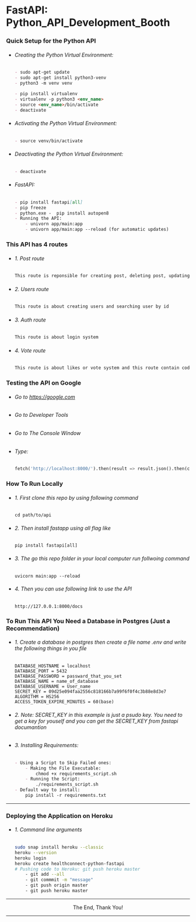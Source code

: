 # FastAPI: Python_API_Development_Booth

### Quick Setup for the Python API

- ###### Creating the Python Virtual Environment:
    ```markdown
    - sudo apt-get update
    - sudo apt-get install python3-venv
    - python3 -m venv venv

    - pip install virtualenv
    - virtualenv -p python3 <env_name>
    - source <env_name>/bin/activate
    - deactivate
    ```

- ###### Activating the Python Virtual Environment:
    ```markdown
    - source venv/bin/activate
    ```

- ###### Deactivating the Python Virtual Environment:
    ```markdown
    - deactivate
    ```

- ###### FastAPI:
    ```markdown
    - pip install fastapi[all]
    - pip freeze
    - python.exe -  pip install autopen8
    - Running the API:
        - univorn app/main:app
        - univorn app/main:app --reload (for automatic updates)
    ```


### This API  has 4 routes

- ###### 1. Post route

    ```markdown
    This route is reponsible for creating post, deleting post, updating post and Checkinh post
    ```

- ###### 2. Users route

    ```markdown
    This route is about creating users and searching user by id
    ```

- ###### 3. Auth route

    ```markdown
    This route is about login system
    ```

- ###### 4. Vote route

    ```markdown
    This route is about likes or vote system and this route contain code for upvote or back vote there is not logic about down vote
    ```
### Testing the API on Google
- ###### Go to https://google.com
- ###### Go to Developer Tools
- ###### Go to The Console Window
- ###### Type:
    ```python
    fetch('http://localhost:8000/').then(result => result.json().then(console.log))
    ```


### How To Run Locally
- ###### 1. First clone this repo by using following command
    ```
    cd path/to/api
    ```

- ###### 2. Then install fastapp using all flag like 
    ```
    pip install fastapi[all]
    ```

- ###### 3. The go this repo folder in your local computer run follwoing command
    ```
    uvicorn main:app --reload
    ```

- ###### 4. Then you can use following link to use the  API
    ```
    http://127.0.0.1:8000/docs 
    ```

### To Run This API You Need a Database in Postgres (Just a Recommendation)

- ###### 1. Create a database in postgres then create a file name .env and write the following things in you file 
    ```
    DATABASE_HOSTNAME = localhost
    DATABASE_PORT = 5432
    DATABASE_PASSWORD = passward_that_you_set
    DATABASE_NAME = name_of_database
    DATABASE_USERNAME = User_name
    SECRET_KEY = 09d25e094faa2556c818166b7a99f6f0f4c3b88e8d3e7 
    ALGORITHM = HS256
    ACCESS_TOKEN_EXPIRE_MINUTES = 60(base)
    ```
- ###### 2. Note: SECRET_KEY in this example is just a psudo key. You need to get a key for youself and you can get the SECRET_KEY from fastapi documantion

- ###### 3. Installing Requirements:
    ```markdown
    - Using a Script to Skip Failed ones:
        - Making the File Executable:
            chmod +x requirements_script.sh
        - Running the Script:
            ./requirements_script.sh
    - Default way to install:
        pip install -r requirements.txt
    ```
---

### Deploying the Application on Heroku
- ###### 1. Command line arguments
    ```bash
    sudo snap install heroku --classic
    heroku --version
    heroku login
    heroku create healthconnect-python-fastapi
    # Pushing code to Heroku: git push heroku master
        - git add --all
        - git commmit -m "message"
        - git push origin master
        - git push heroku master
    ```

---

<p align="center">The End, Thank You!</p>

---
